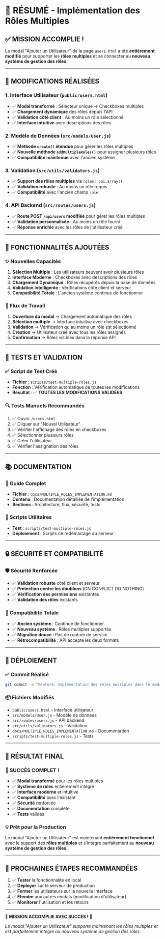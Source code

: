 # 🎉 RÉSUMÉ - Implémentation des Rôles Multiples

## ✅ **MISSION ACCOMPLIE !**

Le modal "Ajouter un Utilisateur" de la page `users.html` a été **entièrement modifié** pour supporter les **rôles multiples** et se connecter au **nouveau système de gestion des rôles**.

---

## 🔧 **MODIFICATIONS RÉALISÉES**

### 1. **Interface Utilisateur** (`public/users.html`)
- ✅ **Modal transformé** : Sélecteur unique → Checkboxes multiples
- ✅ **Chargement dynamique** des rôles depuis l'API
- ✅ **Validation côté client** : Au moins un rôle sélectionné
- ✅ **Interface intuitive** avec descriptions des rôles

### 2. **Modèle de Données** (`src/models/User.js`)
- ✅ **Méthode `create()` étendue** pour gérer les rôles multiples
- ✅ **Nouvelle méthode `addMultipleRoles()`** pour assigner plusieurs rôles
- ✅ **Compatibilité maintenue** avec l'ancien système

### 3. **Validation** (`src/utils/validators.js`)
- ✅ **Support des rôles multiples** via `roles: Joi.array()`
- ✅ **Validation robuste** : Au moins un rôle requis
- ✅ **Compatibilité** avec l'ancien champ `role`

### 4. **API Backend** (`src/routes/users.js`)
- ✅ **Route POST `/api/users` modifiée** pour gérer les rôles multiples
- ✅ **Validation personnalisée** : Au moins un rôle fourni
- ✅ **Réponse enrichie** avec les rôles de l'utilisateur créé

---

## 🎯 **FONCTIONNALITÉS AJOUTÉES**

### ✨ **Nouvelles Capacités**
1. **Sélection Multiple** : Les utilisateurs peuvent avoir plusieurs rôles
2. **Interface Moderne** : Checkboxes avec descriptions des rôles
3. **Chargement Dynamique** : Rôles récupérés depuis la base de données
4. **Validation Intelligente** : Vérifications côté client et serveur
5. **Compatibilité Totale** : L'ancien système continue de fonctionner

### 🔄 **Flux de Travail**
1. **Ouverture du modal** → Chargement automatique des rôles
2. **Sélection multiple** → Interface intuitive avec checkboxes
3. **Validation** → Vérification qu'au moins un rôle est sélectionné
4. **Création** → Utilisateur créé avec tous les rôles assignés
5. **Confirmation** → Rôles visibles dans la réponse API

---

## 🧪 **TESTS ET VALIDATION**

### ✅ **Script de Test Créé**
- **Fichier** : `scripts/test-multiple-roles.js`
- **Fonction** : Vérification automatique de toutes les modifications
- **Résultat** : ✅ **TOUTES LES MODIFICATIONS VALIDÉES**

### 🔍 **Tests Manuels Recommandés**
1. ✅ Ouvrir `/users.html`
2. ✅ Cliquer sur "Nouvel Utilisateur"
3. ✅ Vérifier l'affichage des rôles en checkboxes
4. ✅ Sélectionner plusieurs rôles
5. ✅ Créer l'utilisateur
6. ✅ Vérifier l'assignation des rôles

---

## 📚 **DOCUMENTATION**

### 📖 **Guide Complet**
- **Fichier** : `docs/MULTIPLE_ROLES_IMPLEMENTATION.md`
- **Contenu** : Documentation détaillée de l'implémentation
- **Sections** : Architecture, flux, sécurité, tests

### 🔧 **Scripts Utilitaires**
- **Test** : `scripts/test-multiple-roles.js`
- **Déploiement** : Scripts de redémarrage du serveur

---

## 🔒 **SÉCURITÉ ET COMPATIBILITÉ**

### 🛡️ **Sécurité Renforcée**
- ✅ **Validation robuste** côté client et serveur
- ✅ **Protection contre les doublons** (ON CONFLICT DO NOTHING)
- ✅ **Vérification des permissions** existantes
- ✅ **Validation des rôles** existants

### 🔄 **Compatibilité Totale**
- ✅ **Ancien système** : Continue de fonctionner
- ✅ **Nouveau système** : Rôles multiples supportés
- ✅ **Migration douce** : Pas de rupture de service
- ✅ **Rétrocompatibilité** : API accepte les deux formats

---

## 🚀 **DÉPLOIEMENT**

### ✅ **Commit Réalisé**
```bash
git commit -m "Feature: Implémentation des rôles multiples dans le modal 'Ajouter un Utilisateur'"
```

### 📦 **Fichiers Modifiés**
- `public/users.html` - Interface utilisateur
- `src/models/User.js` - Modèle de données
- `src/routes/users.js` - API backend
- `src/utils/validators.js` - Validation
- `docs/MULTIPLE_ROLES_IMPLEMENTATION.md` - Documentation
- `scripts/test-multiple-roles.js` - Tests

---

## 🎯 **RÉSULTAT FINAL**

### 🎉 **SUCCÈS COMPLET !**
- ✅ **Modal transformé** pour les rôles multiples
- ✅ **Système de rôles** entièrement intégré
- ✅ **Interface moderne** et intuitive
- ✅ **Compatibilité** avec l'existant
- ✅ **Sécurité** renforcée
- ✅ **Documentation** complète
- ✅ **Tests** validés

### 💡 **Prêt pour la Production**
Le modal "Ajouter un Utilisateur" est maintenant **entièrement fonctionnel** avec le support des **rôles multiples** et s'intègre parfaitement au **nouveau système de gestion des rôles**.

---

## 🔮 **PROCHAINES ÉTAPES RECOMMANDÉES**

1. ✅ **Tester** la fonctionnalité en local
2. ✅ **Déployer** sur le serveur de production
3. ✅ **Former** les utilisateurs sur la nouvelle interface
4. ✅ **Étendre** aux autres modals (modification d'utilisateur)
5. ✅ **Monitorer** l'utilisation et les retours

---

**🎊 MISSION ACCOMPLIE AVEC SUCCÈS ! 🎊**

*Le modal "Ajouter un Utilisateur" supporte maintenant les rôles multiples et est parfaitement intégré au nouveau système de gestion des rôles.*

